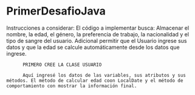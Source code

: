 # PrimerDesafioJava
Instrucciones a considerar: 
El código a implementar busca: Almacenar el nombre, la edad, el género, la preferencia de trabajo, la nacionalidad y el tipo de sangre del usuario. 
Adicional permitir que el Usuario ingrese sus datos y que la edad se calcule automáticamente desde los datos que ingrese. 


          PRIMERO CREE LA CLASE USUARIO  

          Aquí ingresé los datos de las variables, sus atributos y sus métodos. El método de calcular edad coon LocalDate y el método de comportamiento con mostrar la información final.

          
